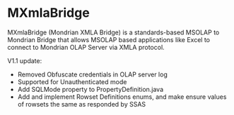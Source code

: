 MXmlaBridge
========

MXmlaBridge (Mondrian XMLA Bridge) is a standards-based MSOLAP to Mondrian Bridge that allows MSOLAP based applications like Excel to connect to Mondrian OLAP Server via XMLA protocol. 


V1.1 update:
* Removed Obfuscate credentials in OLAP server log 
* Supported for Unauthenticated mode 
* Add SQLMode property to PropertyDefinition.java
* Add and implement Rowset Definitions enums, and make ensure values of rowsets the same as responded by SSAS
